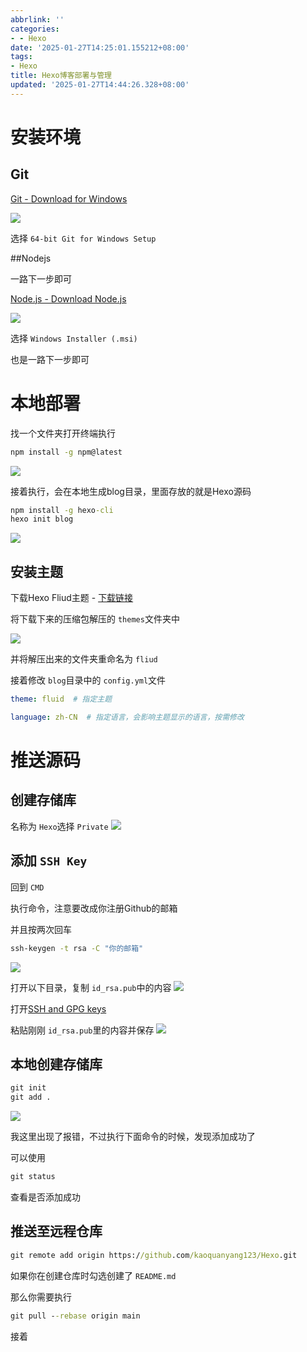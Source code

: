 ```yaml
---
abbrlink: ''
categories:
- - Hexo
date: '2025-01-27T14:25:01.155212+08:00'
tags:
- Hexo
title: Hexo博客部署与管理
updated: '2025-01-27T14:44:26.328+08:00'
---
```

# 安装环境

## Git

[Git - Download for Windows](https://git-scm.com/downloads/win)

![](https://image.kaoqy.me/25/1/IMG_5311.jpeg)

选择 `64-bit Git for Windows Setup`

##Nodejs

一路下一步即可

[Node.js - Download Node.js](https://nodejs.org/zh-cn/download/)

![](https://image.kaoqy.me/25/1/IMG_5312.jpeg)

选择 `Windows Installer (.msi)`

也是一路下一步即可

# 本地部署

找一个文件夹打开终端执行

```bat
npm install -g npm@latest
```

![](https://image.kaoqy.me/25/1/IMG_5313.jpeg)

接着执行，会在本地生成blog目录，里面存放的就是Hexo源码

```bat
npm install -g hexo-cli
hexo init blog
```

![](https://image.kaoqy.me/25/1/IMG_5314.jpeg)

## 安装主题

下载Hexo Fliud主题 - [下载链接](https://github.com/fluid-dev/hexo-theme-fluid/archive/refs/heads/master.zip)

将下载下来的压缩包解压的 `themes`文件夹中


![](https://image.kaoqy.me/25/1/IMG_5316.jpeg)

并将解压出来的文件夹重命名为 `fliud`

接着修改 `blog`目录中的 `config.yml`文件

```yaml
theme: fluid  # 指定主题

language: zh-CN  # 指定语言，会影响主题显示的语言，按需修改
```

# 推送源码

## 创建存储库

名称为 `Hexo`选择 `Private` ![](https://image.kaoqy.me/25/1/IMG_5318.jpeg)

## 添加 `SSH Key`

回到 `CMD`

执行命令，注意要改成你注册Github的邮箱

并且按两次回车

```bat
ssh-keygen -t rsa -C "你的邮箱"
```

![](https://image.kaoqy.me/25/1/IMG_5319.jpeg)

打开以下目录，复制 `id_rsa.pub`中的内容
![](https://image.kaoqy.me/25/1/IMG_5320.jpeg)

打开[SSH and GPG keys](https://github.com/settings/keys)

粘贴刚刚 `id_rsa.pub`里的内容并保存 ![](https://image.kaoqy.me/25/1/IMG_5321.jpeg)

## 本地创建存储库

```bat
git init
git add . 
```

![](https://image.kaoqy.me/25/1/IMG_5322.jpeg)

我这里出现了报错，不过执行下面命令的时候，发现添加成功了

可以使用

```bat
git status
```

查看是否添加成功

## 推送至远程仓库

```bat
git remote add origin https://github.com/kaoquanyang123/Hexo.git
```

如果你在创建仓库时勾选创建了 `README.md`

那么你需要执行

```bat
git pull --rebase origin main
```

接着
